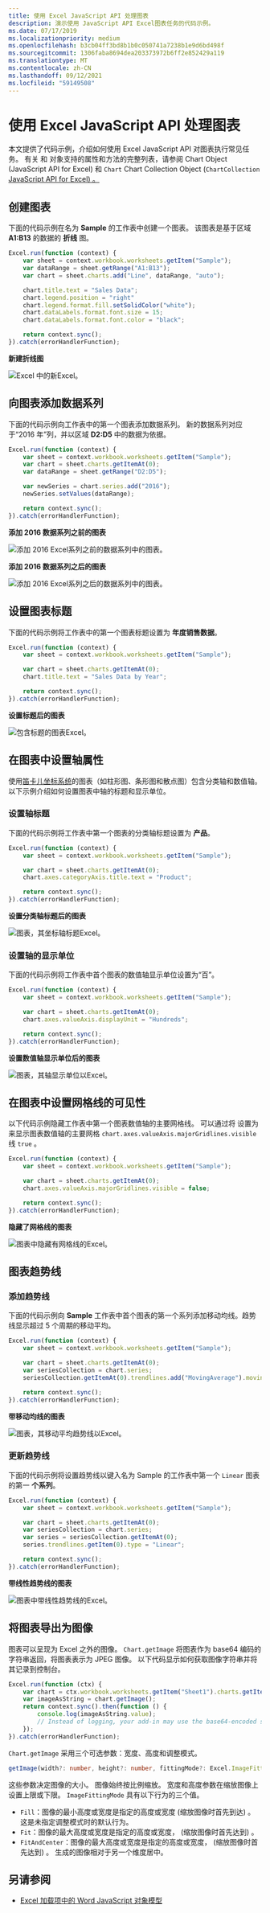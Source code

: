 ```yaml
---
title: 使用 Excel JavaScript API 处理图表
description: 演示使用 JavaScript API Excel图表任务的代码示例。
ms.date: 07/17/2019
ms.localizationpriority: medium
ms.openlocfilehash: b3cb04ff3bd8b1b0c050741a7238b1e9d6bd498f
ms.sourcegitcommit: 1306faba8694dea203373972b6ff2e852429a119
ms.translationtype: MT
ms.contentlocale: zh-CN
ms.lasthandoff: 09/12/2021
ms.locfileid: "59149508"
---
```

# <a name="work-with-charts-using-the-excel-javascript-api"></a>使用 Excel JavaScript API 处理图表

本文提供了代码示例，介绍如何使用 Excel JavaScript API 对图表执行常见任务。
有关 和 对象支持的属性和方法的完整列表，请参阅 Chart Object (JavaScript API for Excel) 和 `Chart` Chart Collection Object (`ChartCollection` [](/javascript/api/excel/excel.chart) [JavaScript API for Excel) 。 ](/javascript/api/excel/excel.chartcollection)

## <a name="create-a-chart"></a>创建图表

下面的代码示例在名为 **Sample** 的工作表中创建一个图表。 该图表是基于区域 **A1:B13** 的数据的 **折线** 图。

```js
Excel.run(function (context) {
    var sheet = context.workbook.worksheets.getItem("Sample");
    var dataRange = sheet.getRange("A1:B13");
    var chart = sheet.charts.add("Line", dataRange, "auto");

    chart.title.text = "Sales Data";
    chart.legend.position = "right"
    chart.legend.format.fill.setSolidColor("white");
    chart.dataLabels.format.font.size = 15;
    chart.dataLabels.format.font.color = "black";

    return context.sync();
}).catch(errorHandlerFunction);
```

**新建折线图**

![Excel 中的新Excel。](../images/excel-charts-create-line.png)


## <a name="add-a-data-series-to-a-chart"></a>向图表添加数据系列

下面的代码示例向工作表中的第一个图表添加数据系列。 新的数据系列对应于“2016 年”列，并以区域 **D2:D5** 中的数据为依据。

```js
Excel.run(function (context) {
    var sheet = context.workbook.worksheets.getItem("Sample");
    var chart = sheet.charts.getItemAt(0);
    var dataRange = sheet.getRange("D2:D5");

    var newSeries = chart.series.add("2016");
    newSeries.setValues(dataRange);

    return context.sync();
}).catch(errorHandlerFunction);
```

**添加 2016 数据系列之前的图表**

![添加 2016 Excel系列之前的数据系列中的图表。](../images/excel-charts-data-series-before.png)

**添加 2016 数据系列之后的图表**

![添加 2016 Excel系列之后的数据系列中的图表。](../images/excel-charts-data-series-after.png)

## <a name="set-chart-title"></a>设置图表标题

下面的代码示例将工作表中的第一个图表标题设置为 **年度销售数据**。

```js
Excel.run(function (context) {
    var sheet = context.workbook.worksheets.getItem("Sample");

    var chart = sheet.charts.getItemAt(0);
    chart.title.text = "Sales Data by Year";

    return context.sync();
}).catch(errorHandlerFunction);
```

**设置标题后的图表**

![包含标题的图表Excel。](../images/excel-charts-title-set.png)

## <a name="set-properties-of-an-axis-in-a-chart"></a>在图表中设置轴属性

使用[笛卡儿坐标系统](https://en.wikipedia.org/wiki/Cartesian_coordinate_system)的图表（如柱形图、条形图和散点图）包含分类轴和数值轴。 以下示例介绍如何设置图表中轴的标题和显示单位。

### <a name="set-axis-title"></a>设置轴标题

下面的代码示例将工作表中第一个图表的分类轴标题设置为 **产品**。

```js
Excel.run(function (context) {
    var sheet = context.workbook.worksheets.getItem("Sample");

    var chart = sheet.charts.getItemAt(0);
    chart.axes.categoryAxis.title.text = "Product";

    return context.sync();
}).catch(errorHandlerFunction);
```

**设置分类轴标题后的图表**

![图表，其坐标轴标题Excel。](../images/excel-charts-axis-title-set.png)

### <a name="set-axis-display-unit"></a>设置轴的显示单位

下面的代码示例将工作表中首个图表的数值轴显示单位设置为“百”。

```js
Excel.run(function (context) {
    var sheet = context.workbook.worksheets.getItem("Sample");

    var chart = sheet.charts.getItemAt(0);
    chart.axes.valueAxis.displayUnit = "Hundreds";

    return context.sync();
}).catch(errorHandlerFunction);
```

**设置数值轴显示单位后的图表**

![图表，其轴显示单位以Excel。](../images/excel-charts-axis-display-unit-set.png)

## <a name="set-visibility-of-gridlines-in-a-chart"></a>在图表中设置网格线的可见性

以下代码示例隐藏工作表中第一个图表数值轴的主要网格线。 可以通过将 设置为 来显示图表数值轴的主要网格 `chart.axes.valueAxis.majorGridlines.visible` 线 `true` 。

```js
Excel.run(function (context) {
    var sheet = context.workbook.worksheets.getItem("Sample");

    var chart = sheet.charts.getItemAt(0);
    chart.axes.valueAxis.majorGridlines.visible = false;

    return context.sync();
}).catch(errorHandlerFunction);
```

**隐藏了网格线的图表**

![图表中隐藏有网格线的Excel。](../images/excel-charts-gridlines-removed.png)

## <a name="chart-trendlines"></a>图表趋势线

### <a name="add-a-trendline"></a>添加趋势线

下面的代码示例向 **Sample** 工作表中首个图表的第一个系列添加移动均线。趋势线显示超过 5 个周期的移动平均。

```js
Excel.run(function (context) {
    var sheet = context.workbook.worksheets.getItem("Sample");

    var chart = sheet.charts.getItemAt(0);
    var seriesCollection = chart.series;
    seriesCollection.getItemAt(0).trendlines.add("MovingAverage").movingAveragePeriod = 5;

    return context.sync();
}).catch(errorHandlerFunction);
```

**带移动均线的图表**

![图表，其移动平均趋势线以Excel。](../images/excel-charts-create-trendline.png)

### <a name="update-a-trendline"></a>更新趋势线

下面的代码示例将设置趋势线以键入名为 Sample 的工作表中第一个 `Linear` 图表的第一 **个系列**。

```js
Excel.run(function (context) {
    var sheet = context.workbook.worksheets.getItem("Sample");

    var chart = sheet.charts.getItemAt(0);
    var seriesCollection = chart.series;
    var series = seriesCollection.getItemAt(0);
    series.trendlines.getItem(0).type = "Linear";

    return context.sync();
}).catch(errorHandlerFunction);
```

**带线性趋势线的图表**

![图表中带线性趋势线的Excel。](../images/excel-charts-trendline-linear.png)

## <a name="export-a-chart-as-an-image"></a>将图表导出为图像

图表可以呈现为 Excel 之外的图像。 `Chart.getImage` 将图表作为 base64 编码的字符串返回，将图表表示为 JPEG 图像。 以下代码显示如何获取图像字符串并将其记录到控制台。

```js
Excel.run(function (ctx) {
    var chart = ctx.workbook.worksheets.getItem("Sheet1").charts.getItem("Chart1");
    var imageAsString = chart.getImage();
    return context.sync().then(function () {
        console.log(imageAsString.value);
        // Instead of logging, your add-in may use the base64-encoded string to save the image as a file or insert it in HTML.
    });
}).catch(errorHandlerFunction);
```

`Chart.getImage` 采用三个可选参数：宽度、高度和调整模式。

```typescript
getImage(width?: number, height?: number, fittingMode?: Excel.ImageFittingMode): OfficeExtension.ClientResult<string>;
```

这些参数决定图像的大小。 图像始终按比例缩放。 宽度和高度参数在缩放图像上设置上限或下限。 `ImageFittingMode` 具有以下行为的三个值。

- `Fill`：图像的最小高度或宽度是指定的高度或宽度 (缩放图像时首先到达) 。 这是未指定调整模式时的默认行为。
- `Fit`：图像的最大高度或宽度是指定的高度或宽度， (缩放图像时首先达到) 。
- `FitAndCenter`：图像的最大高度或宽度是指定的高度或宽度， (缩放图像时首先达到) 。 生成的图像相对于另一个维度居中。

## <a name="see-also"></a>另请参阅

- [Excel 加载项中的 Word JavaScript 对象模型](excel-add-ins-core-concepts.md)
